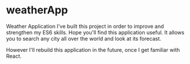 # weatherApp
Weather Application
I've built this project in order to improve and strengthen my ES6 skills. Hope you'll find this application useful. It allows you to search any city all over the world and look at its forecast.

However I'll rebuild this application in the future, once I get familiar with React.
